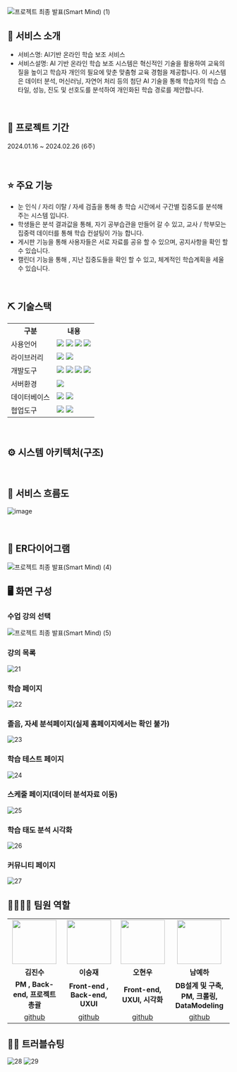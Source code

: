 ![프로젝트 최종 발표(Smart Mind) (1)](https://github.com/2024-SMHRD-IS-CLOUD-2/smart_mind/assets/158141455/0c21b4a0-9242-47fe-ab39-c91448ba2e2e)


## 👀 서비스 소개
* 서비스명:  AI기반 온라인 학습 보조 서비스
* 서비스설명: AI 기반 온라인 학습 보조 시스템은 혁신적인 기술을 활용하여 교육의 질을 높이고 학습자 개인의 필요에 맞춘 맞춤형 교육 경험을 제공합니다. 이 시스템은 데이터 분석, 머신러닝, 자연어 처리 등의 첨단 AI 기술을 통해 학습자의 학습 스타일, 성능, 진도 및 선호도를 분석하여 개인화된 학습 경로를 제안합니다.
<br>

## 📅 프로젝트 기간
2024.01.16 ~ 2024.02.26 (6주)
<br><br><br>

## ⭐ 주요 기능
* 눈 인식 / 자리 이탈 / 자세 검출을 통해 총 학습 시간에서 구간별 집중도를 분석해 주는 시스템 입니다.
* 학생들은 분석 결과값을 통해, 자기 공부습관을 만들어 갈 수 있고, 교사 / 학부모는 집중력 데이터를 통해 학습 컨설팅이 가능 합니다. 
* 게시판 기능을 통해 사용자들은 서로 자료를 공유 할 수 있으며, 공지사항을 확인 할 수 있습니다.
* 캘린더 기능을 통해 , 지난 집중도들을 확인 할 수 있고, 체계적인 학습계획을 세울 수 있습니다. 
<br>

## ⛏ 기술스택
<table>
    <tr>
        <th>구분</th>
        <th>내용</th>
    </tr>
    <tr>
        <td>사용언어</td>
        <td>
            <img src="https://img.shields.io/badge/Java-007396?style=for-the-badge&logo=java&logoColor=white"/>
            <img src="https://img.shields.io/badge/HTML5-E34F26?style=for-the-badge&logo=HTML5&logoColor=white"/>
            <img src="https://img.shields.io/badge/CSS3-1572B6?style=for-the-badge&logo=CSS3&logoColor=white"/>
            <img src="https://img.shields.io/badge/JavaScript-F7DF1E?style=for-thebadge&logo=JavaScript&logoColor=white"/>
        </td>
    </tr>
    <tr>
        <td>라이브러리</td>
        <td>
            <img src="https://img.shields.io/badge/BootStrap-7952B3?style=for-the-badge&logo=BootStrap&logoColor=white"/>
            <img src="https://img.shields.io/badge/KakaoMap-FFCD00?style=for-the-badge&logo=Kakao&logoColor=white"/>
        </td>
    </tr>
    <tr>
        <td>개발도구</td>
        <td>
            <img src="https://img.shields.io/badge/Eclipse-2C2255?style=for-the-badge&logo=Eclipse&logoColor=white"/>
            <img src="https://img.shields.io/badge/RaskpberryPi-A22846?style=for-the-badge&logo=RaskpberryPi&logoColor=white"/>
            <img src="https://img.shields.io/badge/Arduino-00979D?style=for-the-badge&logo=Arduino&logoColor=white"/>
            <img src="https://img.shields.io/badge/VSCode-007ACC?style=for-the-badge&logo=VisualStudioCode&logoColor=white"/>
        </td>
    </tr>
    <tr>
        <td>서버환경</td>
        <td>
            <img src="https://img.shields.io/badge/Apache Tomcat-D22128?style=for-the-badge&logo=Apache Tomcat&logoColor=white"/>
        </td>
    </tr>
    <tr>
        <td>데이터베이스</td>
        <td>
            <img src="https://img.shields.io/badge/Firebase-FFCA28?style=for-the-badge&logo=Firebase&logoColor=white"/>
            <img src="https://img.shields.io/badge/Oracle 11g-F80000?style=for-the-badge&logo=Oracle&logoColor=white"/>
        </td>
    </tr>
    <tr>
        <td>협업도구</td>
        <td>
            <img src="https://img.shields.io/badge/Git-F05032?style=for-the-badge&logo=Git&logoColor=white"/>
            <img src="https://img.shields.io/badge/GitHub-181717?style=for-the-badge&logo=GitHub&logoColor=white"/>
        </td>
    </tr>
</table>


<br>

## ⚙ 시스템 아키텍처(구조)
   
<br>

## 📌 서비스 흐름도
![image](https://github.com/2024-SMHRD-IS-CLOUD-2/smart_mind/assets/153692372/6645a148-8e71-4b72-9d5f-5c3c80559ccf)

<br>

## 📌 ER다이어그램
![프로젝트 최종 발표(Smart Mind) (4)](https://github.com/2024-SMHRD-IS-CLOUD-2/smart_mind/assets/158141455/2543f87d-ef50-47c0-bb90-fcb4766c6013)
<br>

## 🖥 화면 구성

### 수업 강의 선택
![프로젝트 최종 발표(Smart Mind) (5)](https://github.com/2024-SMHRD-IS-CLOUD-2/smart_mind/assets/158141455/26bdf35c-8508-452a-b062-d90d5c6f1a15)
<br>

### 강의 목록
![21](https://github.com/2024-SMHRD-IS-CLOUD-2/smart_mind/assets/158141455/2d18eb1d-abb7-4522-92bd-2a54139104fd)
<br>

### 학습 페이지
![22](https://github.com/2024-SMHRD-IS-CLOUD-2/smart_mind/assets/158141455/f374feec-ae1a-4d0a-8b9d-f2ebbbf665c7)
<br>

### 졸음, 자세 분석페이지(실제 홈페이지에서는 확인 불가)
![23](https://github.com/2024-SMHRD-IS-CLOUD-2/smart_mind/assets/158141455/bbad6eef-62ee-4e4a-92fb-daf3f5f72608)
<br>

### 학습 테스트 페이지
![24](https://github.com/2024-SMHRD-IS-CLOUD-2/smart_mind/assets/158141455/f47e7d7a-1aae-4a3b-8de0-d708061fcf77)
<br>

### 스케줄 페이지(데이터 분석자료 이동)
![25](https://github.com/2024-SMHRD-IS-CLOUD-2/smart_mind/assets/158141455/14c8a2e5-00a2-4f45-8de0-063d7c642ebc)
<br>

### 학습 태도 분석 시각화
![26](https://github.com/2024-SMHRD-IS-CLOUD-2/smart_mind/assets/158141455/b494755a-ba7e-43f2-b877-ef6b6180d53c)
<br>

### 커뮤니티 페이지
![27](https://github.com/2024-SMHRD-IS-CLOUD-2/smart_mind/assets/158141455/ca72a4b7-6f47-4dde-ae5b-24b3a31e651d)
<br>

## 👨‍👩‍👦‍👦 팀원 역할
<table>
  <tr>
    <td align="center"><img src="https://item.kakaocdn.net/do/fd49574de6581aa2a91d82ff6adb6c0115b3f4e3c2033bfd702a321ec6eda72c" width="100" height="100"/></td>
    <td align="center"><img src="https://mb.ntdtv.kr/assets/uploads/2019/01/Screen-Shot-2019-01-08-at-4.31.55-PM-e1546932545978.png" width="100" height="100"/></td>
    <td align="center"><img src="https://mblogthumb-phinf.pstatic.net/20160127_177/krazymouse_1453865104404DjQIi_PNG/%C4%AB%C4%AB%BF%C0%C7%C1%B7%BB%C1%EE_%B6%F3%C0%CC%BE%F0.png?type=w2" width="100" height="100"/></td>
    <td align="center"><img src="https://pbs.twimg.com/media/B-n6uPYUUAAZSUx.png" width="100" height="100"/></td>
  </tr>
  <tr>
    <td align="center"><strong>김진수</strong></td>
    <td align="center"><strong>이승재</strong></td>
    <td align="center"><strong>오현우</strong></td>
    <td align="center"><strong>남예하</strong></td>
  </tr>
  <tr>
    <td align="center"><b>PM , Back-end, 프로젝트 총괄</b></td>
    <td align="center"><b>Front-end , Back-end, UXUI</b></td>
    <td align="center"><b>Front-end, UXUI, 시각화</b></td>
    <td align="center"><b>DB설계 및 구축, PM, 크롤링, DataModeling</b></td>
  </tr>
  <tr>
    <td align="center"><a href="https://github.com/자신의username작성해주세요" target='_blank'>github</a></td>
    <td align="center"><a href="https://github.com/자신의username작성해주세요" target='_blank'>github</a></td>
    <td align="center"><a href="https://github.com/자신의username작성해주세요" target='_blank'>github</a></td>
    <td align="center"><a href="https://github.com/자신의username작성해주세요" target='_blank'>github</a></td>
  </tr>
</table>

## 🤾‍♂️ 트러블슈팅
![28](https://github.com/2024-SMHRD-IS-CLOUD-2/smart_mind/assets/158141455/1f2f5af1-20fa-41ae-b987-0d0247e20406)
![29](https://github.com/2024-SMHRD-IS-CLOUD-2/smart_mind/assets/158141455/a669bfaa-dae3-4745-a338-c3781bf1b6f1)

